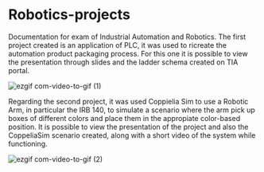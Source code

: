 # Robotics-projects

Documentation for exam of Industrial Automation and Robotics.
The first project created is an application of PLC, it was used to ricreate the automation product packaging process.
For this one it is possible to view the presentation through slides and the ladder schema created on TIA portal.

![ezgif com-video-to-gif (1)](https://github.com/Immaioz/IAAR/assets/49716352/1896b901-e3aa-4da5-b5f1-bfe9b325f5fa)


Regarding the second project, it was used Coppielia Sim to use a Robotic Arm, in particular the IRB 140, to simulate a scenario where the arm pick up
boxes of different colors and place them in the appropiate color-based position.
It is possible to view the presentation of the project and also the CoppeliaSim scenario created, along with a short video of the system while functioning.

![ezgif com-video-to-gif (2)](https://github.com/Immaioz/IAAR/assets/49716352/062bcc0a-2e13-48be-bf61-9cd69676b66b)

